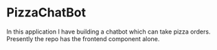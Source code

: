 # PizzaChatBot

In this application I have building a chatbot which can take pizza orders. Presently the repo has the frontend component alone.
